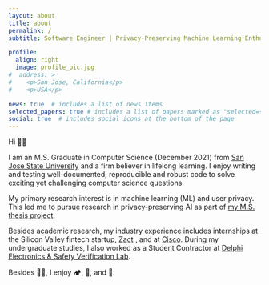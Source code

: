 ```yaml
---
layout: about
title: about
permalink: /
subtitle: Software Engineer | Privacy-Preserving Machine Learning Enthusiast

profile:
  align: right
  image: profile_pic.jpg
#  address: >
#    <p>San Jose, California</p>
#    <p>USA</p>

news: true  # includes a list of news items
selected_papers: true # includes a list of papers marked as "selected={true}"
social: true  # includes social icons at the bottom of the page
---
```


Hi 👋🙂

I am an M.S. Graduate in Computer Science (December 2021) from [San Jose State University](https://www.sjsu.edu/cs/programs/mscs/) and a firm believer in lifelong learning. I enjoy writing and testing well-documented, reproducible and robust code to solve exciting yet challenging computer science questions.

My primary research interest is in machine learning (ML) and user privacy. This led me to pursue research in privacy-preserving AI as part of [my M.S. thesis project](https://scholarworks.sjsu.edu/etd_projects/1052/).

Besides academic research, my industry experience includes internships at the Silicon Valley fintech startup, [Zact](https://www.zact.com/) , and at [Cisco](https://www.cisco.com/). During my undergraduate studies, I also worked as a Student Contractor at [Delphi Electronics & Safety Verification Lab](https://www.borgwarner.com/delphi-technologies).

Besides 👩‍💻, I enjoy 🏕️, 🍱, and 📸.
